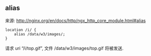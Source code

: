 ## alias

来源: http://nginx.org/en/docs/http/ngx_http_core_module.html#alias

```nginx
location /i/ {
    alias /data/w3/images/;
}
```

请求 uri “/i/top.gif”, 文件 /data/w3/images/top.gif 将被发送.
